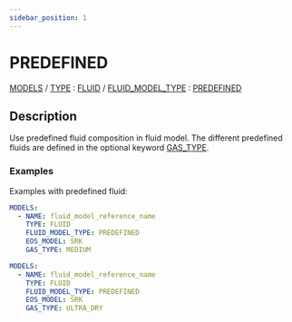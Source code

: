 ```yaml
---
sidebar_position: 1
---
```

# PREDEFINED

[MODELS](/about/references/keywords_tree/MODELS/index.md) /
[TYPE](/about/references/keywords_tree/MODELS/TYPE/index.md) :
[FLUID](/about/references/keywords_tree/MODELS/TYPE/FLUID/index.md) /
[FLUID_MODEL_TYPE](/about/references/keywords_tree/MODELS/TYPE/FLUID/FLUID_MODEL_TYPE/index.md) :
[PREDEFINED](/about/references/keywords_tree/MODELS/TYPE/FLUID/FLUID_MODEL_TYPE/PREDEFINED/index.md)

## Description
Use predefined fluid composition in fluid model. The different predefined fluids are defined 
in the optional keyword [GAS_TYPE](/about/references/keywords_tree/MODELS/TYPE/FLUID/FLUID_MODEL_TYPE/PREDEFINED/GAS_TYPE/index.md).

### Examples
Examples with predefined fluid:

~~~~~~~~yaml
MODELS:
  - NAME: fluid_model_reference_name
    TYPE: FLUID
    FLUID_MODEL_TYPE: PREDEFINED
    EOS_MODEL: SRK
    GAS_TYPE: MEDIUM
~~~~~~~~

~~~~~~~~yaml
MODELS:
  - NAME: fluid_model_reference_name
    TYPE: FLUID
    FLUID_MODEL_TYPE: PREDEFINED
    EOS_MODEL: SRK
    GAS_TYPE: ULTRA_DRY
~~~~~~~~

